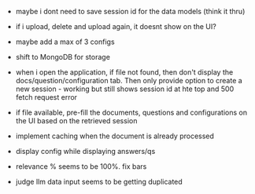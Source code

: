 - maybe i dont need to save session id for the data models (think it thru)
- if i upload, delete and upload again, it doesnt show on the UI?
- maybe add a max of 3 configs
- shift to MongoDB for storage
- when i open the application, if file not found, then don't display the docs/question/configuration tab. Then only provide option to create a new session - working but still shows session id at hte top and 500 fetch request error
- if file available, pre-fill the documents, questions and configurations on the UI based on the retrieved session

- implement caching when the document is already processed


- display config while displaying answers/qs
- relevance % seems to be 100%. fix bars
- judge llm data input seems to be getting duplicated